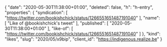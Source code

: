 {
  "date": "2020-05-30T11:38:00+01:00",
  "deleted": false,
  "h": "h-entry",
  "properties": {
    "syndication": [
      "https://twitter.com/bookishchick/status/1266551651487191040"
    ],
    "name": [
      "Like of @bookishchick's tweet"
    ],
    "published": [
      "2020-05-30T11:38:00+01:00"
    ],
    "like-of": [
      "https://twitter.com/bookishchick/status/1266551651487191040"
    ]
  },
  "kind": "likes",
  "slug": "2020/05/x9bip",
  "client_id": "https://indigenous.realize.be"
}
